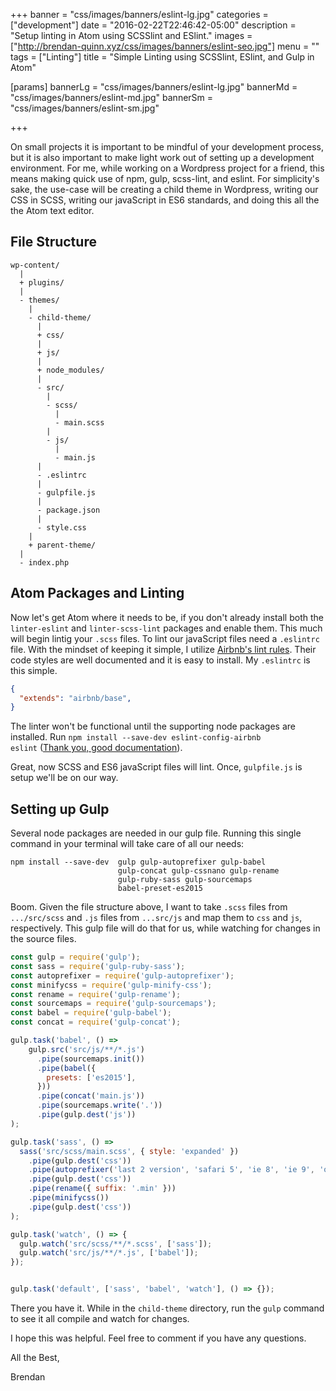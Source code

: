 +++
banner = "css/images/banners/eslint-lg.jpg"
categories = ["development"]
date = "2016-02-22T22:46:42-05:00"
description = "Setup linting in Atom using SCSSlint and ESlint."
images = ["http://brendan-quinn.xyz/css/images/banners/eslint-seo.jpg"]
menu = ""
tags = ["Linting"]
title = "Simple Linting using SCSSlint, ESlint, and Gulp in Atom"

[params]
  bannerLg = "css/images/banners/eslint-lg.jpg"
  bannerMd = "css/images/banners/eslint-md.jpg"
  bannerSm = "css/images/banners/eslint-sm.jpg"

+++

On small projects it is important to be mindful of your development process, but it is also important to make light work out of setting up a development environment.<!--more-->  For me, while working on a Wordpress project for a friend, this means making quick use of npm, gulp, scss-lint, and eslint.  For simplicity's sake, the use-case will be creating a child theme in Wordpress, writing our CSS in SCSS, writing our javaScript in ES6 standards, and doing this all the the Atom text editor.

## File Structure ##

~~~linux
wp-content/
  |
  + plugins/
  |
  - themes/
    |
    - child-theme/
      |
      + css/
      |
      + js/
      |
      + node_modules/
      |
      - src/
        |
        - scss/
          |
          - main.scss
        |
        - js/
          |
          - main.js
      |
      - .eslintrc
      |
      - gulpfile.js
      |
      - package.json
      |
      - style.css
    |
    + parent-theme/
  |
  - index.php
~~~

## Atom Packages and Linting ##

Now let's get Atom where it needs to be, if you don't already install both the <code>linter-eslint</code> and <code>linter-scss-lint</code> packages and enable them.  This much will begin lintig your <code>.scss</code> files.  To lint our javaScript files need a <code>.eslintrc</code> file.  With the mindset of keeping it simple, I utilize [Airbnb's lint rules](https://github.com/airbnb/javascript).  Their code styles are well documented and it is easy to install.  My <code>.eslintrc</code> is this simple.

~~~json
{
  "extends": "airbnb/base",
}
~~~

The linter won't be functional until the supporting node packages are installed.  Run <code>npm install --save-dev eslint-config-airbnb eslint</code> ([Thank you, good documentation](https://www.npmjs.com/package/eslint-config-airbnb)).

Great, now SCSS and ES6 javaScript files will lint.  Once, <code>gulpfile.js</code> is setup we'll be on our way.

## Setting up Gulp ##

Several node packages are needed in our gulp file.  Running this single command in your terminal will take care of all our needs:

~~~linus
npm install --save-dev  gulp gulp-autoprefixer gulp-babel
                        gulp-concat gulp-cssnano gulp-rename
                        gulp-ruby-sass gulp-sourcemaps
                        babel-preset-es2015
~~~

Boom.  Given the file structure above, I want to take <code>.scss</code> files from <code>.../src/scss</code> and <code>.js</code> files from <code>...src/js</code> and map them to <code>css</code> and <code>js</code>, respectively.  This gulp file will do that for us, while watching for changes in the source files.

~~~javascript
const gulp = require('gulp');
const sass = require('gulp-ruby-sass');
const autoprefixer = require('gulp-autoprefixer');
const minifycss = require('gulp-minify-css');
const rename = require('gulp-rename');
const sourcemaps = require('gulp-sourcemaps');
const babel = require('gulp-babel');
const concat = require('gulp-concat');

gulp.task('babel', () =>
    gulp.src('src/js/**/*.js')
      .pipe(sourcemaps.init())
      .pipe(babel({
        presets: ['es2015'],
      }))
      .pipe(concat('main.js'))
      .pipe(sourcemaps.write('.'))
      .pipe(gulp.dest('js'))
);

gulp.task('sass', () =>
  sass('src/scss/main.scss', { style: 'expanded' })
    .pipe(gulp.dest('css'))
    .pipe(autoprefixer('last 2 version', 'safari 5', 'ie 8', 'ie 9', 'opera 12.1'))
    .pipe(gulp.dest('css'))
    .pipe(rename({ suffix: '.min' }))
    .pipe(minifycss())
    .pipe(gulp.dest('css'))
);

gulp.task('watch', () => {
  gulp.watch('src/scss/**/*.scss', ['sass']);
  gulp.watch('src/js/**/*.js', ['babel']);
});


gulp.task('default', ['sass', 'babel', 'watch'], () => {});
~~~

There you have it.  While in the <code>child-theme</code> directory, run the <code>gulp</code> command to see it all compile and watch for changes.  

I hope this was helpful.  Feel free to comment if you have any questions.

All the Best,

Brendan
